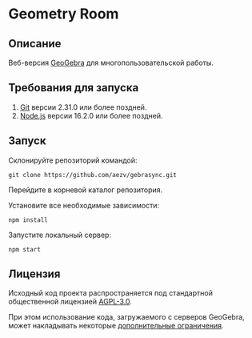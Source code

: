# Geometry Room
## Описание
Веб-версия [GeoGebra](https://www.geogebra.org/) для многопользовательской работы.
## Требования для запуска
1. [Git](https://git-scm.com/) версии 2.31.0 или более поздней.
2. [Node.js](https://nodejs.org/) версии 16.2.0 или более поздней.
## Запуск
Склонируйте репозиторий командой:

    git clone https://github.com/aezv/gebrasync.git

Перейдите в корневой каталог репозитория.

Установите все необходимые зависимости:

    npm install

Запустите локальный сервер:

    npm start
## Лицензия
Исходный код проекта распространяется под стандартной общественной лицензией [AGPL-3.0](https://github.com/aezv/geometryroom/blob/main/LICENSE).

При этом использование кода, загружаемого с серверов GeoGebra, может накладывать некоторые
[дополнительные ограничения](https://www.geogebra.org/license#:~:text=the%20GeoGebra%20language%20files%20are,commercial%20use%20of%20these%20files.).
